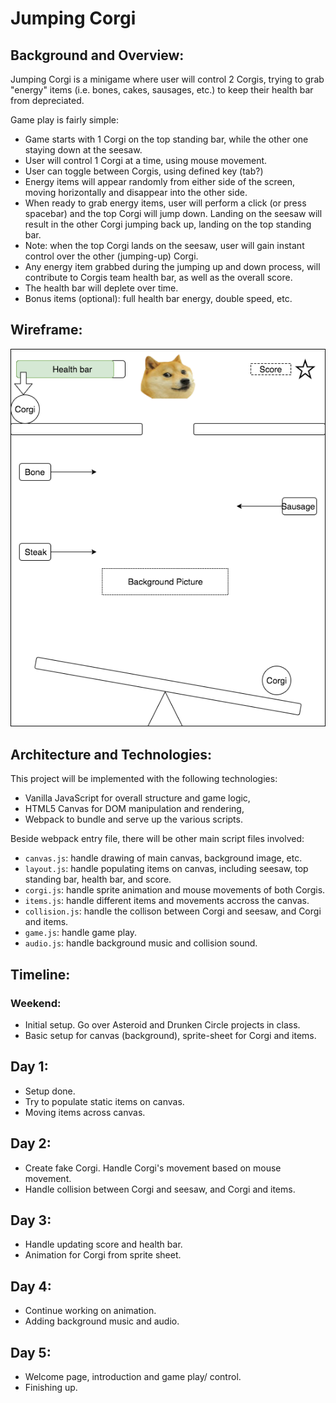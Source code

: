 # Jumping Corgi

## Background and Overview:

Jumping Corgi is a minigame where user will control 2 Corgis, trying to grab "energy" items (i.e. bones, cakes, sausages, etc.) to keep their health bar from depreciated.

Game play is fairly simple:

  * Game starts with 1 Corgi on the top standing bar, while the other one staying down at the seesaw.
  * User will control 1 Corgi at a time, using mouse movement.
  * User can toggle between Corgis, using defined key (tab?)
  * Energy items will appear randomly from either side of the screen, moving horizontally and disappear into the other side.
  * When ready to grab energy items, user will perform a click (or press spacebar) and the top Corgi will jump down. Landing on the seesaw will result in the other Corgi jumping back up, landing on the top standing bar.
  * Note: when the top Corgi lands on the seesaw, user will gain instant control over the other (jumping-up) Corgi.
  * Any energy item grabbed during the jumping up and down process, will contribute to Corgis team health bar, as well as the overall score.
  * The health bar will deplete over time.
  * Bonus items (optional): full health bar energy, double speed, etc.

## Wireframe:

  ![](https://github.com/trungvuh/Jumping-Corgi/raw/master/assets/Jumping%20Corgi%20Wireframe%20(1).png)

## Architecture and Technologies:

This project will be implemented with the following technologies:

  * Vanilla JavaScript for overall structure and game logic,
  * HTML5 Canvas for DOM manipulation and rendering,
  * Webpack to bundle and serve up the various scripts.

Beside webpack entry file, there will be other main script files involved:

  * `canvas.js`: handle drawing of main canvas, background image, etc.
  * `layout.js`: handle populating items on canvas, including seesaw, top standing bar, health bar, and score.
  * `corgi.js`: handle sprite animation and mouse movements of both Corgis.
  * `items.js`: handle different items and movements accross the canvas.
  * `collision.js`: handle the collison between Corgi and seesaw, and Corgi and items.
  * `game.js`: handle game play.
  * `audio.js`: handle background music and collision sound.

## Timeline:

### Weekend:

  * Initial setup. Go over Asteroid and Drunken Circle projects in class.
  * Basic setup for canvas (background), sprite-sheet for Corgi and items.

## Day 1:

  * Setup done.
  * Try to populate static items on canvas.
  * Moving items across canvas.

## Day 2:

  * Create fake Corgi. Handle Corgi's movement based on mouse movement.
  * Handle collision between Corgi and seesaw, and Corgi and items.

## Day 3:

  * Handle updating score and health bar.
  * Animation for Corgi from sprite sheet.

## Day 4:

  * Continue working on animation.
  * Adding background music and audio.

## Day 5:

  * Welcome page, introduction and game play/ control.
  * Finishing up.
